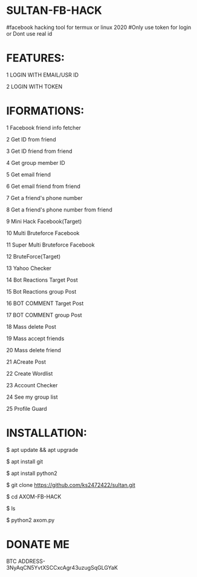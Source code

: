# SULTAN-FB-HACK
#facebook hacking tool for termux or linux 2020
#Only use token for login or Dont use real id


FEATURES:
======================================
1 LOGIN WITH EMAIL/USR ID

 2 LOGIN WITH TOKEN

IFORMATIONS:
=======================================
 1 Facebook friend info fetcher

 2 Get ID from friend

 3 Get ID friend from friend

 4 Get group member ID

 5 Get email friend

 6 Get email friend from friend

 7 Get a friend's phone number

 8 Get a friend's phone number from friend

 9 Mini Hack Facebook(Target)

 10 Multi Bruteforce Facebook

 11 Super Multi Bruteforce Facebook

 12 BruteForce(Target)

 13 Yahoo Checker

 14 Bot Reactions Target Post

 15 Bot Reactions group Post

 16 BOT COMMENT Target Post

 17 BOT COMMENT group Post

 18 Mass delete Post

 19 Mass accept friends

 20 Mass delete friend

 21 ACreate Post

 22 Create Wordlist

 23 Account Checker

 24 See my group list

 25 Profile Guard



INSTALLATION:
============================================
$ apt update && apt upgrade

$ apt install git

$ apt install python2

$ git clone https://github.com/ks2472422/sultan.git

$ cd AXOM-FB-HACK

$ ls

$ python2 axom.py


DONATE ME                       
=================================================
BTC ADDRESS-                                                            
3NyAqCN5YvtXSCCxcAgr43uzugSqGLGYaK 

